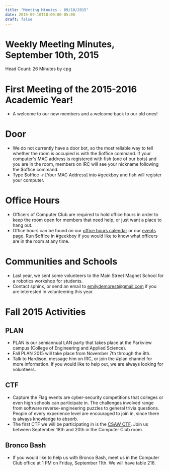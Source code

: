 ```yaml
---
title: "Meeting Minutes - 09/10/2015"
date: 2015-09-10T18:00:00-05:00
draft: false
---
```


# Weekly Meeting Minutes, September 10th, 2015

Head Count: 26
Minutes by cpg

# First Meeting of the 2015-2016 Academic Year!

- A welcome to our new members and a welcome back to our old ones!

# Door

- We do not currently have a door bot, so the most reliable way to tell whether the room is occupied is with the $office command. If your computer's MAC address is registered with fish (one of our bots) and you are in the room, members on IRC will see your nickname following the $office command.
- Type $office -r [Your MAC Address] into #geekboy and fish will register your computer.

# Office Hours

- Officers of Computer Club are required to hold office hours in order to keep the room open for members that need help, or just want a place to hang out.
- Office hours can be found on our [office hours calendar](https://www.google.com/calendar/embed?src=fsnsm3078irm2qh5u7js5rahg4%40group.calendar.google.com&ctz=America/New_York) or our [events page](https://cclub.cs.wmich.edu/events/). Run $office in #geekboy if you would like to know what officers are in the room at any time.

# Communities and Schools

- Last year, we sent some volunteers to the Main Street Magnet School for a robotics workshop for students.
- Contact sphinx, or send an email to emilydemorest@gmail.com if you are interested in volunteering this year.

# Fall 2015 Activities

## PLAN

- PLAN is our semiannual LAN party that takes place at the Parkview campus (College of Engineering and Applied Science).
- Fall PLAN 2015 will take place from November 7th through the 8th.
- Talk to Hardison, message him on IRC, or join the #plan channel for more information. If you would like to help out, we are always looking for volunteers.

## CTF

- Capture the Flag events are cyber-security competitions that colleges or even high schools can participate in. The challenges involved range from software reverse-engineering puzzles to general trivia questions. People of every experience level are encouraged to join in, since there is always knowledge to absorb.
- The first CTF we will be participating in is the [CSAW CTF](https://ctf.isis.poly.edu/). Join us between September 18th and 20th in the Computer Club room.

## Bronco Bash

- If you would like to help us with Bronco Bash, meet us in the Computer Club office at 1 PM on Friday, September 11th. We will have table 216.
